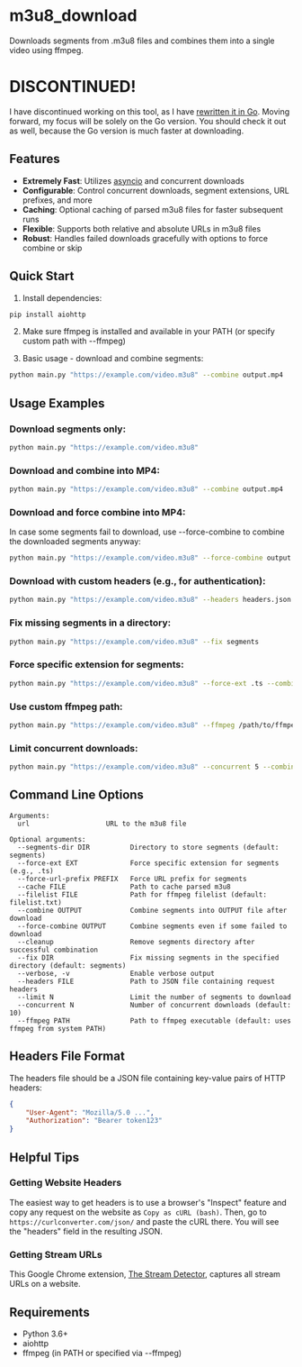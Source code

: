 # m3u8_download

Downloads segments from .m3u8 files and combines them into a single video using ffmpeg.

# DISCONTINUED!
I have discontinued working on this tool, as I have [rewritten it in Go](https://github.com/hollowness-inside/m3u8). Moving forward, my focus will be solely on the Go version. You should check it out as well, because the Go version is much faster at downloading.

## Features

- **Extremely Fast**: Utilizes [asyncio](https://docs.python.org/3/library/asyncio.html) and concurrent downloads
- **Configurable**: Control concurrent downloads, segment extensions, URL prefixes, and more
- **Caching**: Optional caching of parsed m3u8 files for faster subsequent runs
- **Flexible**: Supports both relative and absolute URLs in m3u8 files
- **Robust**: Handles failed downloads gracefully with options to force combine or skip

## Quick Start

1. Install dependencies:
```bash
pip install aiohttp
```

2. Make sure ffmpeg is installed and available in your PATH (or specify custom path with --ffmpeg)

3. Basic usage - download and combine segments:
```bash
python main.py "https://example.com/video.m3u8" --combine output.mp4
```

## Usage Examples

### Download segments only:
```bash
python main.py "https://example.com/video.m3u8"
```

### Download and combine into MP4:
```bash
python main.py "https://example.com/video.m3u8" --combine output.mp4
```

### Download and force combine into MP4:
In case some segments fail to download, use --force-combine to combine the downloaded segments anyway:
```bash
python main.py "https://example.com/video.m3u8" --force-combine output.mp4
```

### Download with custom headers (e.g., for authentication):
```bash
python main.py "https://example.com/video.m3u8" --headers headers.json --combine output.mp4
```

### Fix missing segments in a directory:
```bash
python main.py "https://example.com/video.m3u8" --fix segments
```

### Force specific extension for segments:
```bash
python main.py "https://example.com/video.m3u8" --force-ext .ts --combine output.mp4
```

### Use custom ffmpeg path:
```bash
python main.py "https://example.com/video.m3u8" --ffmpeg /path/to/ffmpeg --combine output.mp4
```

### Limit concurrent downloads:
```bash
python main.py "https://example.com/video.m3u8" --concurrent 5 --combine output.mp4
```

## Command Line Options

```
Arguments:
  url                   URL to the m3u8 file

Optional arguments:
  --segments-dir DIR          Directory to store segments (default: segments)         
  --force-ext EXT             Force specific extension for segments (e.g., .ts)         
  --force-url-prefix PREFIX   Force URL prefix for segments                             
  --cache FILE                Path to cache parsed m3u8                                 
  --filelist FILE             Path for ffmpeg filelist (default: filelist.txt)        
  --combine OUTPUT            Combine segments into OUTPUT file after download          
  --force-combine OUTPUT      Combine segments even if some failed to download         
  --cleanup                   Remove segments directory after successful combination     
  --fix DIR                   Fix missing segments in the specified directory (default: segments)
  --verbose, -v               Enable verbose output                                    
  --headers FILE              Path to JSON file containing request headers              
  --limit N                   Limit the number of segments to download                  
  --concurrent N              Number of concurrent downloads (default: 10)             
  --ffmpeg PATH               Path to ffmpeg executable (default: uses ffmpeg from system PATH)
```

## Headers File Format

The headers file should be a JSON file containing key-value pairs of HTTP headers:

```json
{
    "User-Agent": "Mozilla/5.0 ...",
    "Authorization": "Bearer token123"
}
```

## Helpful Tips

### Getting Website Headers

The easiest way to get headers is to use a browser's "Inspect" feature and copy any request on the website as `Copy as cURL (bash)`. Then, go to `https://curlconverter.com/json/` and paste the cURL there. You will see the "headers" field in the resulting JSON.

### Getting Stream URLs

This Google Chrome extension, [The Stream Detector](https://chromewebstore.google.com/detail/the-stream-detector/iakkmkmhhckcmoiibcfjnooibphlobak), captures all stream URLs on a website.

## Requirements

- Python 3.6+
- aiohttp
- ffmpeg (in PATH or specified via --ffmpeg)
